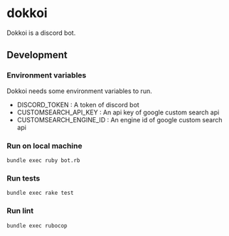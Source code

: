 # dokkoi

Dokkoi is a discord bot.

## Development
### Environment variables

Dokkoi needs some environment variables to run.

- DISCORD_TOKEN : A token of discord bot
- CUSTOMSEARCH_API_KEY : An api key of google custom search api
- CUSTOMSEARCH_ENGINE_ID : An engine id of google custom search api

### Run on local machine

```shell
bundle exec ruby bot.rb
```

### Run tests

```shell
bundle exec rake test
```

### Run lint

```shell
bundle exec rubocop
```
